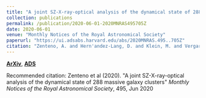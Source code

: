 ```yaml
---
title: "A joint SZ-X-ray-optical analysis of the dynamical state of 288 massive galaxy clusters"
collection: publications
permalink: /publication/2020-06-01-2020MNRAS495705Z
date: 2020-06-01
venue: "Monthly Notices of the Royal Astronomical Society"
paperurl: "https://ui.adsabs.harvard.edu/abs/2020MNRAS.495..705Z"
citation: "Zenteno, A. and Hern'andez-Lang, D. and Klein, M. and Vergara Cervantes, C. and Hollowood, D.~L. and Bhargava, S. and Palmese, A. and Strazzullo, V. and Romer, A.~K. and Mohr, J.~J. and Jeltema, T. and Saro, A. and Lidman, C. and Gruen, D. and Ojeda, V. and Katzenberger, A. and Aguena, M. and Allam, S. and Avila, S. and Bayliss, M. and Bertin, E. and Brooks, D. and Buckley-Geer, E. and Burke, D.~L. and Capasso, R. and Carnero Rosell, A. and Carrasco Kind, M. and Carretero, J. and Castander, F.~J. and Costanzi, M. and da Costa, L.~N. and De Vicente, J. and Desai, S. and Diehl, H.~T. and Doel, P. and Eifler, T.~F. and Evrard, A.~E. and Flaugher, B. and Floyd, B. and Fosalba, P. and Frieman, J. and Garc'ia-Bellido, J. and Gerdes, D.~W. and Gonzalez, J.~R. and Gruendl, R.~A. and Gschwend, J. and Gutierrez, G. and Hartley, W.~G. and Hinton, S.~R. and Honscheid, K. and James, D.~J. and Kuehn, K. and Lahav, O. and Lima, M. and McDonald, M. and Maia, M.~A.~G. and March, M. and Melchior, P. and Menanteau, F. and Miquel, R. and Ogando, R.~L.~C. and Paz-Chinch'on, F. and Plazas, A.~A. and Roodman, A. and Rykoff, E.~S. and Sanchez, E. and Scarpine, V. and Schubnell, M. and Serrano, S. and Sevilla-Noarbe, I. and Smith, M. and Soares-Santos, M. and Suchyta, E. and Swanson, M.~E.~C. and Tarle, G. and Thomas, D. and Varga, T.~N. and Walker, A.~R. and Wilkinson, R.~D. and DES Collaboration. &quot;A joint SZ-X-ray-optical analysis of the dynamical state of 288 massive galaxy clusters.&quot; <i>Monthly Notices of the Royal Astronomical Society</i>, 495, Jun 2020"
---
```


[**ArXiv**](https://arxiv.org/abs/2004.01721), [**ADS**](https://ui.adsabs.harvard.edu/abs/2020MNRAS.495..705Z)

Recommended citation: Zenteno et al (2020). "A joint SZ-X-ray-optical analysis of the dynamical state of 288 massive galaxy clusters" <i>Monthly Notices of the Royal Astronomical Society</i>, 495, Jun 2020
